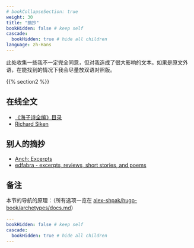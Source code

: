 ```yaml
---
# bookCollapseSection: true
weight: 30
title: "摘抄"
bookHidden: false # keep self
cascade:
  bookHidden: true # hide all children
language: zh-Hans
---
```

此处收集一些我不一定完全同意，但对我造成了很大影响的文本。如果是原文外语，在能找到的情况下我会尽量放双语对照版。

{{% section2 %}}


## 在线全文

- [《海子诗全编》目录](https://haizi.huhaitai.com/)
- [Richard Siken](https://richard-siken.com/)


## 别人的摘抄

- [Anch: Excerpts](https://anch.info/eng/excerpts/)
- [edfabra - excerpts, reviews, short stories, and poems](https://sites.google.com/site/edfabra/home/excerptreviewsstoriespoems)


## 备注

本节的导航的原理：（所有选项一览在 [alex-shpak/hugo-book/archetypes/docs.md](https://github.com/alex-shpak/hugo-book/blob/master/archetypes/docs.md?plain=1)）

```yaml
---
bookHidden: false # keep self
cascade:
  bookHidden: true # hide all children
---
```
